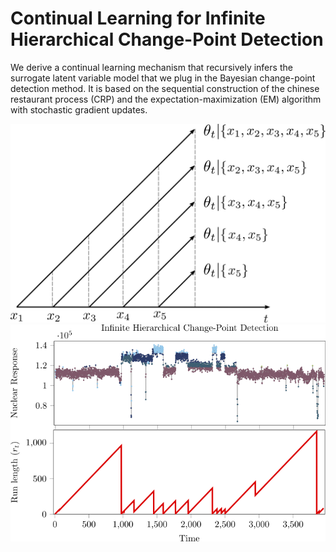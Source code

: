 # Continual Learning for Infinite Hierarchical Change-Point Detection

We derive a continual learning mechanism that recursively infers the surrogate latent variable model that we plug in the Bayesian change-point detection method. It is based on the sequential construction of the chinese restaurant process (CRP) and the expectation-maximization (EM) algorithm with stochastic gradient updates.

![london](tmp/illustration_threads.png) ![london](tmp/ihcpd.png)
